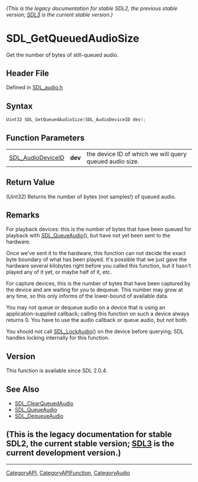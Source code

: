 ###### (This is the legacy documentation for stable SDL2, the previous stable version; [SDL3](https://wiki.libsdl.org/SDL3/) is the current stable version.)
# SDL_GetQueuedAudioSize

Get the number of bytes of still-queued audio.

## Header File

Defined in [SDL_audio.h](https://github.com/libsdl-org/SDL/blob/SDL2/include/SDL_audio.h)

## Syntax

```c
Uint32 SDL_GetQueuedAudioSize(SDL_AudioDeviceID dev);
```

## Function Parameters

|                                        |         |                                                         |
| -------------------------------------- | ------- | ------------------------------------------------------- |
| [SDL_AudioDeviceID](SDL_AudioDeviceID) | **dev** | the device ID of which we will query queued audio size. |

## Return Value

(Uint32) Returns the number of bytes (not samples!) of queued audio.

## Remarks

For playback devices: this is the number of bytes that have been queued for
playback with [SDL_QueueAudio](SDL_QueueAudio)(), but have not yet been
sent to the hardware.

Once we've sent it to the hardware, this function can not decide the exact
byte boundary of what has been played. It's possible that we just gave the
hardware several kilobytes right before you called this function, but it
hasn't played any of it yet, or maybe half of it, etc.

For capture devices, this is the number of bytes that have been captured by
the device and are waiting for you to dequeue. This number may grow at any
time, so this only informs of the lower-bound of available data.

You may not queue or dequeue audio on a device that is using an
application-supplied callback; calling this function on such a device
always returns 0. You have to use the audio callback or queue audio, but
not both.

You should not call [SDL_LockAudio](SDL_LockAudio)() on the device before
querying; SDL handles locking internally for this function.

## Version

This function is available since SDL 2.0.4.

## See Also

- [SDL_ClearQueuedAudio](SDL_ClearQueuedAudio)
- [SDL_QueueAudio](SDL_QueueAudio)
- [SDL_DequeueAudio](SDL_DequeueAudio)


## (This is the legacy documentation for stable SDL2, the current stable version; [SDL3](https://wiki.libsdl.org/SDL3/) is the current development version.)



----
[CategoryAPI](CategoryAPI), [CategoryAPIFunction](CategoryAPIFunction), [CategoryAudio](CategoryAudio)

